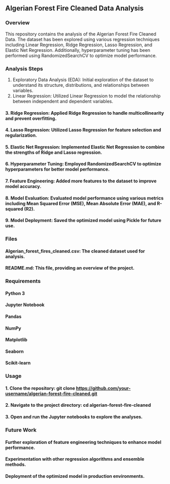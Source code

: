 ## Algerian Forest Fire Cleaned Data Analysis

### Overview
This repository contains the analysis of the Algerian Forest Fire Cleaned Data. The dataset has been explored using various regression techniques including Linear Regression, Ridge Regression, Lasso Regression, and Elastic Net Regression. Additionally, hyperparameter tuning has been performed using RandomizedSearchCV to optimize model performance.

### Analysis Steps
 1. Exploratory Data Analysis (EDA): Initial exploration of the dataset to understand its structure, distributions, and relationships between variables.
 2. Linear Regression: Utilized Linear Regression to model the relationship between independent and dependent variables.
#### 3. Ridge Regression: Applied Ridge Regression to handle multicollinearity and prevent overfitting.
#### 4. Lasso Regression: Utilized Lasso Regression for feature selection and regularization.
#### 5. Elastic Net Regression: Implemented Elastic Net Regression to combine the strengths of Ridge and Lasso regression.
#### 6. Hyperparameter Tuning: Employed RandomizedSearchCV to optimize hyperparameters for better model performance.
#### 7. Feature Engineering: Added more features to the dataset to improve model accuracy.
#### 8. Model Evaluation: Evaluated model performance using various metrics including Mean Squared Error (MSE), Mean Absolute Error (MAE), and R-squared (R2).
#### 9. Model Deployment: Saved the optimized model using Pickle for future use.

### Files
#### Algerian_forest_fires_cleaned.csv: The cleaned dataset used for analysis.
#### README.md: This file, providing an overview of the project.

### Requirements
#### Python 3
#### Jupyter Notebook
#### Pandas
#### NumPy
#### Matplotlib
#### Seaborn
#### Scikit-learn

### Usage
#### 1. Clone the repository: git clone https://github.com/your-username/algerian-forest-fire-cleaned.git
#### 2. Navigate to the project directory: cd algerian-forest-fire-cleaned
#### 3. Open and run the Jupyter notebooks to explore the analyses.

### Future Work
#### Further exploration of feature engineering techniques to enhance model performance.
#### Experimentation with other regression algorithms and ensemble methods.
#### Deployment of the optimized model in production environments.


